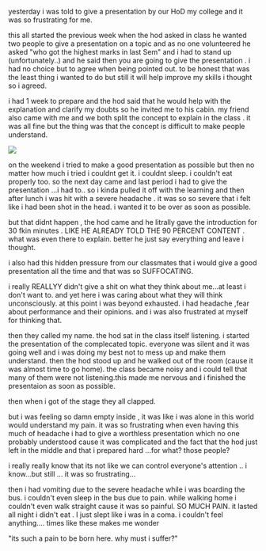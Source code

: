yesterday i was told to give a presentation by our HoD my college and it was so frustrating for me. 

this all started the previous week when the hod asked in class he wanted two people to give a presentation on a topic and as no one volunteered he asked "who got the highest marks in last Sem" and i had to stand up (unfortunately..) and he said then you are going to give the presentation . i had no choice but to agree when being pointed out. to be honest that was the least thing i wanted to do but still it will help improve my skills i thought so i agreed. 

i had 1 week to prepare and the hod said that he would help with the explanation and clarify my doubts so he invited me to his cabin. my friend also came with me and we both split the concept to explain in the class . it was all fine but the thing was that the concept is difficult to make people understand. 

![](https://lh5.googleusercontent.com/-on8cr4ZVmQUAUFf40jaGYvG6qLM_BdS3E8qAjb8Ftd97X39iZSpndFwWK5tmEv7eB_Zw7tcWaegRTroXDzO3UNJvJ4kgYioxiXPuYbSLm31DVPAnI7OA6-9OVttGC-6mf0Kjz4xyKoc_uWXFdwJMpx-9ISiYjANGZbj5CMRkKi08xs1IgqsRQ=w1280)


on the weekend i tried to make a good presentation as possible but then no matter how much i tried i couldnt get it. i couldnt sleep. i couldn't eat properly too. so the next day came and last period i had to give the presentation ...i had to.. so i kinda pulled it off with the learning and then after lunch i was hit with a severe headache . it was so so severe that i felt like i had been shot in the head. i wanted it to be over as soon as possible.

but that didnt happen , the hod came and he litrally gave the introduction for 30 fkin minutes . LIKE HE ALREADY TOLD THE 90 PERCENT CONTENT . what was even there to explain. better he just say everything and leave i thought.

i also had this hidden pressure from our classmates that i would give a good presentation all the time and that was so SUFFOCATING.

i really REALLYY didn't give a shit on what they think about me...at least i don't want to. and yet here i was caring about what they will think unconsciously. at this point i was beyond exhausted. i had headache ,fear about performance and their opinions. and i was also frustrated at myself for thinking that.

then they called my name. the hod sat in the class itself listening. i started the presentation of the complecated topic. everyone was silent and it was going well and i was doing my best not to mess up and make them understand. then the hod stood up and he walked out of the room (cause it was almost time to go home). the class became noisy and i could tell that many of them were not listening.this made me nervous and i finished the presentaion as soon as possible. 

then when i got of the stage they all clapped. 

but i was feeling so damn empty inside , it was like i was alone in this world would understand my pain. it was so frustrating when even having this much of headache i had to give a worthless presentation which no one probably understood cause it was complicated and the fact that the hod just left in the middle and that i prepared hard ...for what? those people?

i really really know that its not like we can control everyone's attention .. i know...but still ... it was so frustrating...

then i had vomiting due to the severe headache while i was boarding the bus. i couldn't even sleep in the bus due to pain. while walking home i couldn't even walk straight cause it was so painful. SO MUCH PAIN. it lasted all night i didn't eat . I just slept like i was in a coma. i couldn't feel anything.... times like these makes me wonder

"its such a pain to be born here. why must i suffer?"
